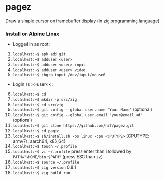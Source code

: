 # pagez
Draw a simple cursor on framebuffer display (in zig programming language)

### Install on Alpine Linux

* Logged in as root:
1. `localhost:~$ apk add git`
2. `localhost:~$ adduser <user>`
3. `localhost:~$ adduser <user> input`
4. `localhost:~$ adduser <user> video`
5. `localhost:~$ chgrp input /dev/input/mouse0`

* Login as >>user<<:
6. `localhost:~$ cd`
7. `localhost:~$ mkdir -p src/zig`
8. `localhost:~$ cd src/zig`
9. `localhost:~$ git config --global user.name "Your Name"` (optional)
10. `localhost:~$ git config --global user.email "your@email.ad"` (optional)
11. `localhost:~$ git clone https://github.com/hi7/pagez.git`
12. `localhost:~$ cd pagez`
13. `localhost:~$ sh/install.sh -os linux -cpu <CPUTYPE>` (CPUTYPE: armv7a, aarch64, x86_64)
14. `localhost:~$ touch ~/.profile`
15. `localhost:~$ vi ~/.profile` press enter than i followed by `PATH="$HOME/bin:$PATH"` (press ESC than zz)
16. `localhost:~$ source ~/.profile`
17. `localhost:~$ zig version` 0.8.1
18. `localhost:~$ zig build run`
